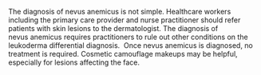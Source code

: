The diagnosis of nevus anemicus is not simple. Healthcare workers including the primary care provider and nurse practitioner should refer patients with skin lesions to the dermatologist. The diagnosis of nevus anemicus requires practitioners to rule out other conditions on the leukoderma differential diagnosis.  Once nevus anemicus is diagnosed, no treatment is required. Cosmetic camouflage makeups may be helpful, especially for lesions affecting the face.